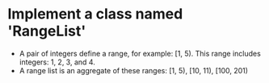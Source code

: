 # Implement a class named 'RangeList'
- A pair of integers define a range, for example: [1, 5). This range includes integers: 1, 2, 3, and 4.
- A range list is an aggregate of these ranges: [1, 5), [10, 11), [100, 201)